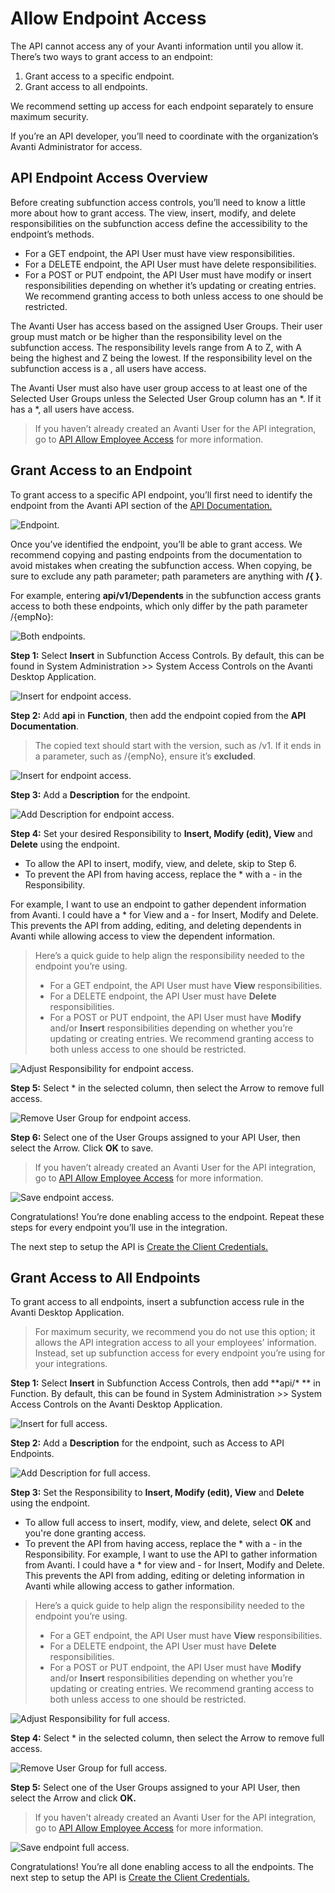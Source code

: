 # Allow Endpoint Access

The API cannot access any of your Avanti information until you allow it. There’s two ways to grant access to an endpoint:
1. Grant access to a specific endpoint. 
2. Grant access to all endpoints. 

We recommend setting up access for each endpoint separately to ensure maximum security. 

If you’re an API developer, you’ll need to coordinate with the organization’s Avanti Administrator for access. 

## API Endpoint Access Overview
Before creating subfunction access controls, you’ll need to know a little more about how to grant access. The view, insert, modify, and delete responsibilities on the subfunction access define the accessibility to the endpoint’s methods.
- For a GET endpoint, the API User must have view responsibilities.
- For a DELETE endpoint, the API User must have delete responsibilities.
- For a POST or PUT endpoint, the API User must have modify or insert responsibilities depending on whether it’s updating or creating entries. We recommend granting access to both unless access to one should be restricted.

The Avanti User has access based on the assigned User Groups. Their user group must match or be higher than the responsibility level on the subfunction access. The responsibility levels range from A to Z, with A being the highest and Z being the lowest. If the responsibility level on the subfunction access is a , all users have access.

The Avanti User must also have user group access to at least one of the Selected User Groups unless the Selected User Group column has an &ast;. If it has a &ast;, all users have access.

<!-- theme: info -->
>If you haven’t already created an Avanti User for the API integration, go to [API Allow Employee Access](https://avanti.stoplight.io/docs/avanti-api/ZG9jOjgxNDM2NzA-employee-access) for more information. 

## Grant Access to an Endpoint

To grant access to a specific API endpoint, you’ll first need to identify the endpoint from the Avanti API section of the [API Documentation.](https://avanti.stoplight.io/) 

![Endpoint.](../assets/images/Endpoint.png)

Once you’ve identified the endpoint, you’ll be able to grant access. We recommend copying and pasting endpoints from the documentation to avoid mistakes when creating the subfunction access. When copying, be sure to exclude any path parameter; path parameters are anything with **/{  }**.  

For example, entering **api/v1/Dependents** in the subfunction access grants access to both these endpoints, which only differ by the path parameter /{empNo}:  

![Both endpoints.](../assets/images/EndpointsDependants.png)

**Step 1:** Select **Insert** in Subfunction Access Controls.
By default, this can be found in System Administration >> System Access Controls on the Avanti Desktop Application.

![Insert for endpoint access. ](../assets/images/EndpointAccessInsert.png)

**Step 2:** Add **api** in **Function**, then add the endpoint copied from the **API Documentation**.

<!-- theme: info -->
>The copied text should start with the version, such as /v1. If it ends in a parameter, such as /{empNo}, ensure it’s **excluded**. 

![Insert for endpoint access. ](../assets/images/EndpointAccessFunction.png)

**Step 3:** Add a **Description** for the endpoint. 

![Add Description for endpoint access. ](../assets/images/EndpointAccessDescription.png)

**Step 4:** Set your desired Responsibility to **Insert, Modify (edit), View** and **Delete** using the endpoint. 

- To allow the API to insert, modify, view, and delete, skip to Step 6. 
- To prevent the API from having access, replace the &ast; with a - in the Responsibility. 

For example, I want to use an endpoint to gather dependent information from Avanti. I could have a &ast; for View and a - for Insert, Modify and Delete. This prevents the API from adding, editing, and deleting dependents in Avanti while allowing access to view the dependent information. 
<!-- theme: info -->
>Here’s a quick guide to help align the responsibility needed to the endpoint you’re using. 
>- For a GET endpoint, the API User must have **View** responsibilities.
>- For a DELETE endpoint, the API User must have **Delete** responsibilities.
>- For a POST or PUT endpoint, the API User must have **Modify** and/or **Insert** responsibilities depending on whether you’re updating or creating entries. We recommend granting access to both unless access to one should be restricted.

![Adjust Responsibility for endpoint access. ](../assets/images/EndpointAccessResponsibility.png)

**Step 5:** Select &ast; in the selected column, then select the Arrow to remove full access.

![Remove User Group for endpoint access. ](../assets/images/EndpointAccessRemoveWildcard.png)

**Step 6:** Select one of the User Groups assigned to your API User, then select the Arrow. Click **OK** to save. 

<!-- theme: info -->
>If you haven’t already created an Avanti User for the API integration, go to [API Allow Employee Access](https://avanti.stoplight.io/docs/avanti-api/ZG9jOjgxNDM2NzA-employee-access) for more information. 

![Save endpoint access. ](../assets/images/EndpointAccessOk.png)

Congratulations! You’re done enabling access to the endpoint. Repeat these steps for every endpoint you’ll use in the integration.

The next step to setup the API is [Create the Client Credentials.](https://avanti.stoplight.io/docs/avanti-api/ZG9jOjgxNDM2NjY-client-credentials) 

## Grant Access to All Endpoints

To grant access to all endpoints, insert a subfunction access rule in the Avanti Desktop Application. 

<!-- theme: warning -->
>For maximum security, we recommend you do not use this option; it allows the API integration access to all your employees' information. Instead, set up subfunction access for every endpoint you’re using for your integrations.

**Step 1:** Select **Insert** in Subfunction Access Controls, then add **api/&ast; ** in Function. 
By default, this can be found in System Administration >> System Access Controls on the Avanti Desktop Application.

![Insert for full access. ](../assets/images/FullAccessFunction.png)

**Step 2:** Add a **Description** for the endpoint, such as Access to API Endpoints.  

![Add Description for full access. ](../assets/images/FullAccessDescription.png)

**Step 3:** Set the Responsibility to **Insert, Modify (edit), View** and **Delete** using the endpoint. 

- To allow full access to insert, modify, view, and delete, select **OK** and you're done granting access.  
- To prevent the API  from having access, replace the &ast; with a - in the Responsibility. For example, I want to use the API to gather information from Avanti. I could have a &ast; for view and - for Insert, Modify and Delete. This prevents the API from adding, editing or deleting information in Avanti while allowing access to gather information. 

<!-- theme: info -->
>Here’s a quick guide to help align the responsibility needed to the endpoint you’re using. 
>- For a GET endpoint, the API User must have **View** responsibilities.
>- For a DELETE endpoint, the API User must have **Delete** responsibilities.
>- For a POST or PUT endpoint, the API User must have **Modify** and/or **Insert** responsibilities depending on whether you’re updating or creating entries. We recommend granting access to both unless access to one should be restricted.

![Adjust Responsibility for full access. ](../assets/images/FullAccessResponsibility.png)

**Step 4:** Select &ast; in the selected column, then select the Arrow to remove full access. 

![Remove User Group for full access. ](../assets/images/FullAccessRemoveWildcard.png)

**Step 5:** Select one of the User Groups assigned to your API User, then select the Arrow and click **OK.**

<!-- theme: info -->
>If you haven’t already created an Avanti User for the API integration, go to [API Allow Employee Access](https://avanti.stoplight.io/docs/avanti-api/ZG9jOjgxNDM2NzA-employee-access) for more information. 

![Save endpoint full access. ](../assets/images/FullAccessOk.png)

Congratulations! You’re all done enabling access to all the endpoints. The next step to setup the API is [Create the Client Credentials.](https://avanti.stoplight.io/docs/avanti-api/ZG9jOjgxNDM2NjY-client-credentials) 

